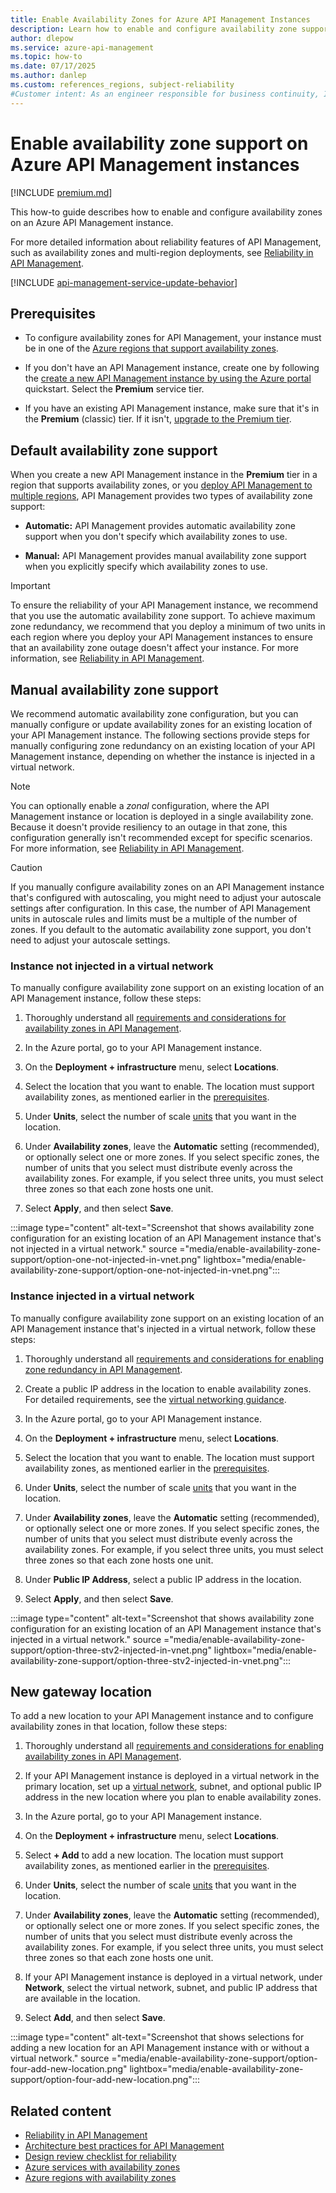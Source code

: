 ```yaml
---
title: Enable Availability Zones for Azure API Management Instances
description: Learn how to enable and configure availability zone support on your Premium tier Azure API Management instances to help ensure reliability.
author: dlepow 
ms.service: azure-api-management
ms.topic: how-to
ms.date: 07/17/2025
ms.author: danlep
ms.custom: references_regions, subject-reliability
#Customer intent: As an engineer responsible for business continuity, I want to learn how to enable zone redundancy for my Azure API Management instances. 
---
```


# Enable availability zone support on Azure API Management instances

[!INCLUDE [premium.md](../../includes/api-management-availability-premium.md)]

This how-to guide describes how to enable and configure availability zones on an Azure API Management instance.

For more detailed information about reliability features of API Management, such as availability zones and multi-region deployments, see [Reliability in API Management](../reliability/reliability-api-management.md).

[!INCLUDE [api-management-service-update-behavior](../../includes/api-management-service-update-behavior.md)]

## Prerequisites

* To configure availability zones for API Management, your instance must be in one of the [Azure regions that support availability zones](../reliability/regions-list.md).

* If you don't have an API Management instance, create one by following the [create a new API Management instance by using the Azure portal](../api-management/get-started-create-service-instance.md) quickstart. Select the **Premium** service tier.

* If you have an existing API Management instance, make sure that it's in the **Premium** (classic) tier. If it isn't, [upgrade to the Premium tier](../api-management/upgrade-and-scale.md#change-your-api-management-service-tier).

## Default availability zone support

When you create a new API Management instance in the **Premium** tier in a region that supports availability zones, or you [deploy API Management to multiple regions](api-management-howto-deploy-multi-region.md), API Management provides two types of availability zone support:

- **Automatic:** API Management provides automatic availability zone support when you don't specify which availability zones to use.

- **Manual:** API Management provides manual availability zone support when you explicitly specify which availability zones to use.

> [!IMPORTANT]
> To ensure the reliability of your API Management instance, we recommend that you use the automatic availability zone support. To achieve maximum zone redundancy, we recommend that you deploy a minimum of two units in each region where you deploy your API Management instances to ensure that an availability zone outage doesn't affect your instance. For more information, see [Reliability in API Management](../reliability/reliability-api-management.md).

## Manual availability zone support

We recommend automatic availability zone configuration, but you can manually configure or update availability zones for an existing location of your API Management instance. The following sections provide steps for manually configuring zone redundancy on an existing location of your API Management instance, depending on whether the instance is injected in a virtual network.

> [!NOTE]
> You can optionally enable a *zonal* configuration, where the API Management instance or location is deployed in a single availability zone. Because it doesn't provide resiliency to an outage in that zone, this configuration generally isn't recommended except for specific scenarios. For more information, see [Reliability in API Management](../reliability/reliability-api-management.md).

> [!CAUTION]
> If you manually configure availability zones on an API Management instance that's configured with autoscaling, you might need to adjust your autoscale settings after configuration. In this case, the number of API Management units in autoscale rules and limits must be a multiple of the number of zones. If you default to the automatic availability zone support, you don't need to adjust your autoscale settings. 

### Instance not injected in a virtual network

To manually configure availability zone support on an existing location of an API Management instance, follow these steps:

1. Thoroughly understand all [requirements and considerations for availability zones in API Management](../reliability/reliability-api-management.md).

1. In the Azure portal, go to your API Management instance.

1. On the **Deployment + infrastructure** menu, select **Locations**.

1. Select the location that you want to enable. The location must support availability zones, as mentioned earlier in the [prerequisites](#prerequisites).

1. Under **Units**, select the number of scale [units](../api-management/upgrade-and-scale.md) that you want in the location.

1. Under **Availability zones**, leave the **Automatic** setting (recommended), or optionally select one or more zones. If you select specific zones, the number of units that you select must distribute evenly across the availability zones. For example, if you select three units, you must select three zones so that each zone hosts one unit. 

1. Select **Apply**, and then select **Save**.

:::image type="content" alt-text="Screenshot that shows availability zone configuration for an existing location of an API Management instance that's not injected in a virtual network." source ="media/enable-availability-zone-support/option-one-not-injected-in-vnet.png" lightbox="media/enable-availability-zone-support/option-one-not-injected-in-vnet.png":::

### Instance injected in a virtual network

To manually configure availability zone support on an existing location of an API Management instance that's injected in a virtual network, follow these steps:

1. Thoroughly understand all [requirements and considerations for enabling zone redundancy in API Management](../reliability/reliability-api-management.md).

1. Create a public IP address in the location to enable availability zones. For detailed requirements, see the [virtual networking guidance](../api-management/api-management-using-with-vnet.md?tabs=stv2#prerequisites).

1. In the Azure portal, go to your API Management instance.

1. On the **Deployment + infrastructure** menu, select **Locations**.

1. Select the location that you want to enable. The location must support availability zones, as mentioned earlier in the [prerequisites](#prerequisites).

1. Under **Units**, select the number of scale [units](../api-management/upgrade-and-scale.md) that you want in the location.

1. Under **Availability zones**, leave the **Automatic** setting (recommended), or optionally select one or more zones. If you select specific zones, the number of units that you select must distribute evenly across the availability zones. For example, if you select three units, you must select three zones so that each zone hosts one unit.

1. Under **Public IP Address**, select a public IP address in the location.

1. Select **Apply**, and then select **Save**.

:::image type="content" alt-text="Screenshot that shows availability zone configuration for an existing location of an API Management instance that's injected in a virtual network." source ="media/enable-availability-zone-support/option-three-stv2-injected-in-vnet.png" lightbox="media/enable-availability-zone-support/option-three-stv2-injected-in-vnet.png":::

## New gateway location

To add a new location to your API Management instance and to configure availability zones in that location, follow these steps:

1. Thoroughly understand all [requirements and considerations for enabling availability zones in API Management](../reliability/reliability-api-management.md).

1. If your API Management instance is deployed in a virtual network in the primary location, set up a [virtual network](../api-management/api-management-using-with-vnet.md), subnet, and optional public IP address in the new location where you plan to enable availability zones.

1. In the Azure portal, go to your API Management instance.

1. On the **Deployment + infrastructure** menu, select **Locations**.

1. Select **+ Add** to add a new location. The location must support availability zones, as mentioned earlier in the [prerequisites](#prerequisites).

1. Under **Units**, select the number of scale [units](../api-management/upgrade-and-scale.md) that you want in the location.

1. Under **Availability zones**, leave the **Automatic** setting (recommended), or optionally select one or more zones. If you select specific zones, the number of units that you select must distribute evenly across the availability zones. For example, if you select three units, you must select three zones so that each zone hosts one unit.

1. If your API Management instance is deployed in a virtual network, under **Network**, select the virtual network, subnet, and public IP address that are available in the location.

1. Select **Add**, and then select **Save**.

:::image type="content" alt-text="Screenshot that shows selections for adding a new location for an API Management instance with or without a virtual network." source ="media/enable-availability-zone-support/option-four-add-new-location.png" lightbox="media/enable-availability-zone-support/option-four-add-new-location.png":::

## Related content

- [Reliability in API Management](../reliability/reliability-api-management.md)
- [Architecture best practices for API Management](/azure/well-architected/service-guides/azure-api-management)
- [Design review checklist for reliability](/azure/well-architected/reliability/checklist)
- [Azure services with availability zones](../reliability/availability-zones-service-support.md)
- [Azure regions with availability zones](../reliability/regions-list.md)
